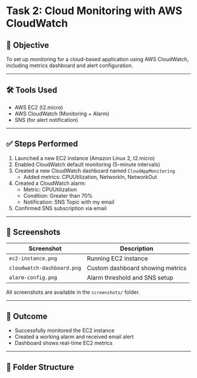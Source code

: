 # Task 2: Cloud Monitoring with AWS CloudWatch

## 🎯 Objective
To set up monitoring for a cloud-based application using AWS CloudWatch, including metrics dashboard and alert configuration.

---

## 🛠️ Tools Used
- AWS EC2 (t2.micro)
- AWS CloudWatch (Monitoring + Alarm)
- SNS (for alert notification)

---

## ✅ Steps Performed

1. Launched a new EC2 instance (Amazon Linux 2, t2.micro)
2. Enabled CloudWatch default monitoring (5-minute intervals)
3. Created a new CloudWatch dashboard named `CloudAppMonitoring`
   - Added metrics: CPUUtilization, NetworkIn, NetworkOut
4. Created a CloudWatch alarm:
   - Metric: CPUUtilization
   - Condition: Greater than 70%
   - Notification: SNS Topic with my email
5. Confirmed SNS subscription via email

---

## 📸 Screenshots

| Screenshot | Description |
|------------|-------------|
| `ec2-instance.png` | Running EC2 instance |
| `cloudwatch-dashboard.png` | Custom dashboard showing metrics |
| `alarm-config.png` | Alarm threshold and SNS setup |

All screenshots are available in the `screenshots/` folder.

---

## 🧾 Outcome
- Successfully monitored the EC2 instance
- Created a working alarm and received email alert
- Dashboard shows real-time EC2 metrics

---

## 📂 Folder Structure


